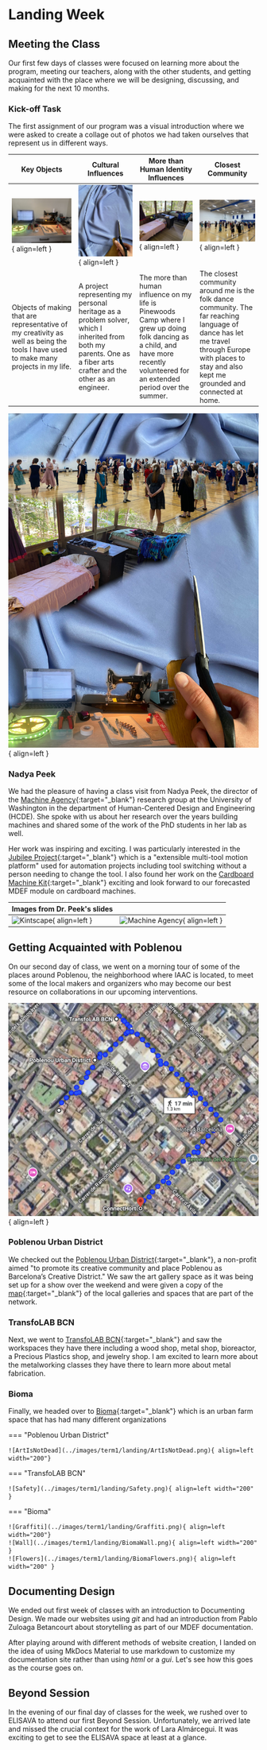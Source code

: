 # Landing Week 

## Meeting the Class 

Our first few days of classes were focused on learning more about the program, meeting our teachers, along with the other students, and getting acquainted with the place where we will be designing, discussing, and making for the next 10 months. 

### Kick-off Task 

The first assignment of our program was a visual introduction where we were asked to create a collage out of photos we had taken ourselves that represent us in different ways. 

| Key Objects | Cultural Influences   | More than Human Identity Influences   | Closest Community |
| ----------- | --------------------- | ------------------------------------- | ----------------- |
| ![Objects](../images/term1/landing/Objects.jpeg){ align=left } | ![Culture](../images/term1/landing/Background.jpeg){ align=left } | ![Influences](../images/term1/landing/Identity_Influence.jpeg){ align=left } | ![Community](../images/term1/landing/Community.jpeg){ align=left } |
| Objects of making that are representative of my creativity as well as being the tools I have used to make many projects in my life. | A project representing my personal heritage as a problem solver, which I inherited from both my parents. One as a fiber arts crafter and the other as an engineer. | The more than human influence on my life is Pinewoods Camp where I grew up doing folk dancing as a child, and have more recently volunteered for an extended period over the summer. | The closest community around me is the folk dance community. The far reaching language of dance has let me travel through Europe with places to stay and also kept me grounded and connected at home. |

![Collage](../images/term1/landing/Collage.jpg){ align=left }

### Nadya Peek 

We had the pleasure of having a class visit from Nadya Peek, the director of the [Machine Agency](https://depts.washington.edu/machines/){:target="_blank"} research group at the University of Washington in the department of Human-Centered Design and Engineering (HCDE). She spoke with us about her research over the years building machines and shared some of the work of the PhD students in her lab as well.

Her work was inspiring and exciting. I was particularly interested in the [Jubilee Project](https://jubilee3d.com/index.php?title=Main_Page){:target="_blank"} which is a "extensible multi-tool motion platform" used for automation projects including tool switching without a person needing to change the tool. I also found her work on the [Cardboard Machine Kit](https://dl.acm.org/doi/pdf/10.1145/3025453.3025491){:target="_blank"} exciting and look forward to our forecasted MDEF module on cardboard machines. 

| Images from Dr. Peek's slides | | 
| ----------- | --------------------- |
| ![Kintscape](../images/term1/landing/Knitscape.png){ align=left } | ![Machine Agency](../images/term1/landing/MachineAgency.png){ align=left } |


## Getting Acquainted with Poblenou 

On our second day of class, we went on a morning tour of some of the places around Poblenou, the neighborhood where IAAC is located, to meet some of the local makers and organizers who may become our best resource on collaborations in our upcoming interventions. 

![Map](../images/term1/landing/Map.png){ align=left }

### Poblenou Urban District

We checked out the [Poblenou Urban District](https://poblenouurbandistrict.com/en/){:target="_blank"}, a non-profit aimed "to promote its creative community and place Poblenou as Barcelona’s Creative District." We saw the art gallery space as it was being set up for a show over the weekend and were given a copy of the [map](https://poblenouurbandistrict.com/en/membres/){:target="_blank"} of the local galleries and spaces that are part of the network. 

### TransfoLAB BCN

Next, we went to [TransfoLAB BCN](https://www.transfolabbcn.com/home){:target="_blank"} and saw the workspaces they have there including a wood shop, metal shop, bioreactor, a Precious Plastics shop, and jewelry shop. I am excited to learn more about the metalworking classes they have there to learn more about metal fabrication. 

### Bioma

Finally, we headed over to [Bioma](https://www.instagram.com/bioma.cat/){:target="_blank"} which is an urban farm space that has had many different organizations 

=== "Poblenou Urban District"

    ![ArtIsNotDead](../images/term1/landing/ArtIsNotDead.png){ align=left width="200"}

=== "TransfoLAB BCN" 

    ![Safety](../images/term1/landing/Safety.png){ align=left width="200" }

=== "Bioma" 
    
    ![Graffiti](../images/term1/landing/Graffiti.png){ align=left width="200"}
    ![Wall](../images/term1/landing/BiomaWall.png){ align=left width="200" }
    ![Flowers](../images/term1/landing/BiomaFlowers.png){ align=left width="200" }
    

## Documenting Design 

We ended out first week of classes with an introduction to Documenting Design. We made our websites using *git* and had an introduction from Pablo Zuloaga Betancourt about storytelling as part of our MDEF documentation. 

After playing around with different methods of website creation, I landed on the idea of using MkDocs Material to use markdown to customize my documentation site rather than using *html* or a *gui*. Let's see how this goes as the course goes on. 

## Beyond Session 

In the evening of our final day of classes for the week, we rushed over to ELISAVA to attend our first Beyond Session. Unfortunately, we arrived late and missed the crucial context for the work of Lara Almárcegui. It was exciting to get to see the ELISAVA space at least at a glance. 